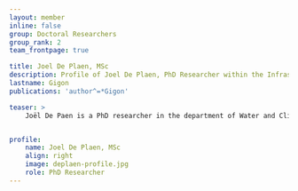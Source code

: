 ```yaml
---
layout: member
inline: false
group: Doctoral Researchers
group_rank: 2
team_frontpage: true

title: Joel De Plaen, MSc
description: Profile of Joel De Plaen, PhD Researcher within the Infrastructure Group.
lastname: Gigon
publications: 'author^=*Gigon'

teaser: >
    Joël De Paen is a PhD researcher in the department of Water and Climate Risk (WCR) of the Institute for Environmental Studies (IVM) at Vrije Universiteit Amsterdam.


profile:
    name: Joel De Plaen, MSc
    align: right
    image: deplaen-profile.jpg
    role: PhD Researcher
---
```



